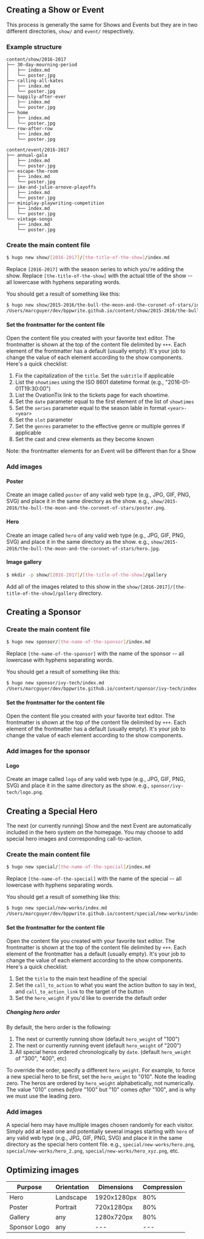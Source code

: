 ## Creating a Show or Event

This process is generally the same for Shows and Events but they are in two different directories, `show/` and `event/` respectively.

### Example structure

```
content/show/2016-2017
├── 30-day-mourning-period
│   ├── index.md
│   └── poster.jpg
├── calling-all-kates
│   ├── index.md
│   └── poster.jpg
├── happily-after-ever
│   ├── index.md
│   └── poster.jpg
├── home
│   ├── index.md
│   └── poster.jpg
└── row-after-row
    ├── index.md
    └── poster.jpg
```

```
content/event/2016-2017
├── annual-gala
│   ├── index.md
│   └── poster.jpg
├── escape-the-room
│   ├── index.md
│   └── poster.jpg
├── ike-and-julie-arnove-playoffs
│   ├── index.md
│   └── poster.jpg
├── miniplay-playwriting-competition
│   ├── index.md
│   └── poster.jpg
└── vintage-songs
    ├── index.md
    └── poster.jpg
```

### Create the main content file

```sh
$ hugo new show/[2016-2017]/[the-title-of-the-show]/index.md
```

Replace `[2016-2017]` with the season series to which you're adding the show. Replace `[the-title-of-the-show]` with the actual title of the show -- all lowercase with hyphens separating words.

You should get a result of something like this:

```sh
$ hugo new show/2015-2016/the-bull-the-moon-and-the-coronet-of-stars/index.md
/Users/marcguyer/dev/bppwrite.github.io/content/show/2015-2016/the-bull-the-moon-and-the-coronet-of-stars/index.md created
```

#### Set the frontmatter for the content file

Open the content file you created with your favorite text editor. The frontmatter is shown at the top of the content file delimited by `+++`. Each element of the frontmatter has a default (usually empty). It's your job to change the value of each element according to the show components. Here's a quick checklist:

1. Fix the capitalization of the `title`. Set the `subtitle` if applicable
2. List the `showtimes` using the ISO 8601 datetime format (e.g., "2016-01-01T19:30:00")
3. List the OvationTix link to the tickets page for each showtime.
4. Set the `date` parameter equal to the first element of the list of `showtimes`
5. Set the `series` parameter equal to the season lable in format `<year>-<year>`
6. Set the `slot` parameter
7. Set the `genres` parameter to the effective genre or multiple genres if applicable
8. Set the cast and crew elements as they become known

Note: the frontmatter elements for an Event will be different than for a Show

### Add images

#### Poster

Create an image called `poster` of any valid web type (e.g., JPG, GIF, PNG, SVG) and place it in the same directory as the show. e.g., `show/2015-2016/the-bull-the-moon-and-the-coronet-of-stars/poster.png`.

#### Hero

Create an image called `hero` of any valid web type (e.g., JPG, GIF, PNG, SVG) and place it in the same directory as the show. e.g., `show/2015-2016/the-bull-the-moon-and-the-coronet-of-stars/hero.jpg`.

#### Image gallery

```sh
$ mkdir -p show/[2016-2017]/[the-title-of-the-show]/gallery
```

Add all of the images related to this show in the `show/[2016-2017]/[the-title-of-the-show]/gallery` directory.

## Creating a Sponsor

### Create the main content file

```sh
$ hugo new sponsor/[the-name-of-the-sponsor]/index.md
```

Replace `[the-name-of-the-sponsor]` with the name of the sponsor -- all lowercase with hyphens separating words.

You should get a result of something like this:

```sh
$ hugo new sponsor/ivy-tech/index.md
/Users/marcguyer/dev/bppwrite.github.io/content/sponsor/ivy-tech/index.md created
```

#### Set the frontmatter for the content file

Open the content file you created with your favorite text editor. The frontmatter is shown at the top of the content file delimited by `+++`. Each element of the frontmatter has a default (usually empty). It's your job to change the value of each element according to the show components.

### Add images for the sponsor

#### Logo

Create an image called `logo` of any valid web type (e.g., JPG, GIF, PNG, SVG) and place it in the same directory as the show. e.g., `sponsor/ivy-tech/logo.png`.

## Creating a Special Hero

The next (or currently running) Show and the next Event are automatically included in the hero system on the homepage. You may choose to add special hero images and corresponding call-to-action.

### Create the main content file

```sh
$ hugo new special/[the-name-of-the-special]/index.md
```

Replace `[the-name-of-the-special]` with the name of the special -- all lowercase with hyphens separating words.

You should get a result of something like this:

```sh
$ hugo new special/new-works/index.md
/Users/marcguyer/dev/bppwrite.github.io/content/special/new-works/index.md created
```

#### Set the frontmatter for the content file

Open the content file you created with your favorite text editor. The frontmatter is shown at the top of the content file delimited by `+++`. Each element of the frontmatter has a default (usually empty). It's your job to change the value of each element according to the show components. Here's a quick checklist:

1. Set the `title` to the main text headline of the special
2. Set the `call_to_action` to what you want the action button to say in text, and `call_to_action_link` to the target of the button
3. Set the `hero_weight` if you'd like to override the default order

##### Changing hero order

By default, the hero order is the following:

1. The next or currently running show (default `hero_weight` of "100")
2. The next or currently running event (default `hero_weight` of "200")
3. All special heros ordered chronologically by `date`. (default `hero_weight` of "300", "400", etc)

To override the order, specify a different `hero_weight`. For example, to force a new special hero to be first, set the `hero_weight` to "010". Note the leading zero. The heros are ordered by `hero_weight` alphabetically, not numerically. The value "010" comes _before_ "100" but "10" comes _after_ "100", and is why we must use the leading zero.

### Add images

A special hero may have multiple images chosen randomly for each visitor. Simply add at least one and potentially several images starting with `hero` of any valid web type (e.g., JPG, GIF, PNG, SVG) and place it in the same directory as the special hero content file. e.g., `special/new-works/hero.png`, `special/new-works/hero_2.png`, `special/new-works/hero_xyz.png`, etc.

## Optimizing images

| Purpose | Orientation | Dimensions | Compression |
| --- | --- | --- | --- |
| Hero | Landscape | 1920x1280px | 80% |
| Poster | Portrait | 720x1280px | 80% |
| Gallery | any | 1280x720px | 80% |
| Sponsor Logo | any | --- | --- |
